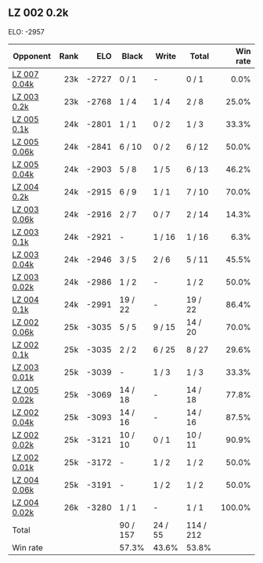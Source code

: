 ## LZ 002 0.2k ##

ELO: -2957

Opponent | Rank | ELO | Black | Write | Total | Win rate
---------|-----:|----:|-------|-------|-------|-------:
[LZ 007 0.04k](LZ%20007%200.04k.md) | 23k | -2727 | 0 / 1 | - | 0 / 1 | 0.0%
[LZ 003 0.2k](LZ%20003%200.2k.md) | 23k | -2768 | 1 / 4 | 1 / 4 | 2 / 8 | 25.0%
[LZ 005 0.1k](LZ%20005%200.1k.md) | 24k | -2801 | 1 / 1 | 0 / 2 | 1 / 3 | 33.3%
[LZ 005 0.06k](LZ%20005%200.06k.md) | 24k | -2841 | 6 / 10 | 0 / 2 | 6 / 12 | 50.0%
[LZ 005 0.04k](LZ%20005%200.04k.md) | 24k | -2903 | 5 / 8 | 1 / 5 | 6 / 13 | 46.2%
[LZ 004 0.2k](LZ%20004%200.2k.md) | 24k | -2915 | 6 / 9 | 1 / 1 | 7 / 10 | 70.0%
[LZ 003 0.06k](LZ%20003%200.06k.md) | 24k | -2916 | 2 / 7 | 0 / 7 | 2 / 14 | 14.3%
[LZ 003 0.1k](LZ%20003%200.1k.md) | 24k | -2921 | - | 1 / 16 | 1 / 16 | 6.3%
[LZ 003 0.04k](LZ%20003%200.04k.md) | 24k | -2946 | 3 / 5 | 2 / 6 | 5 / 11 | 45.5%
[LZ 003 0.02k](LZ%20003%200.02k.md) | 24k | -2986 | 1 / 2 | - | 1 / 2 | 50.0%
[LZ 004 0.1k](LZ%20004%200.1k.md) | 24k | -2991 | 19 / 22 | - | 19 / 22 | 86.4%
[LZ 002 0.06k](LZ%20002%200.06k.md) | 25k | -3035 | 5 / 5 | 9 / 15 | 14 / 20 | 70.0%
[LZ 002 0.1k](LZ%20002%200.1k.md) | 25k | -3035 | 2 / 2 | 6 / 25 | 8 / 27 | 29.6%
[LZ 003 0.01k](LZ%20003%200.01k.md) | 25k | -3039 | - | 1 / 3 | 1 / 3 | 33.3%
[LZ 005 0.02k](LZ%20005%200.02k.md) | 25k | -3069 | 14 / 18 | - | 14 / 18 | 77.8%
[LZ 002 0.04k](LZ%20002%200.04k.md) | 25k | -3093 | 14 / 16 | - | 14 / 16 | 87.5%
[LZ 002 0.02k](LZ%20002%200.02k.md) | 25k | -3121 | 10 / 10 | 0 / 1 | 10 / 11 | 90.9%
[LZ 002 0.01k](LZ%20002%200.01k.md) | 25k | -3172 | - | 1 / 2 | 1 / 2 | 50.0%
[LZ 004 0.06k](LZ%20004%200.06k.md) | 25k | -3191 | - | 1 / 2 | 1 / 2 | 50.0%
[LZ 004 0.02k](LZ%20004%200.02k.md) | 26k | -3280 | 1 / 1 | - | 1 / 1 | 100.0%
Total | | | 90 / 157 | 24 / 55 | 114 / 212 | 
Win rate| | | 57.3% | 43.6% | 53.8% | 
